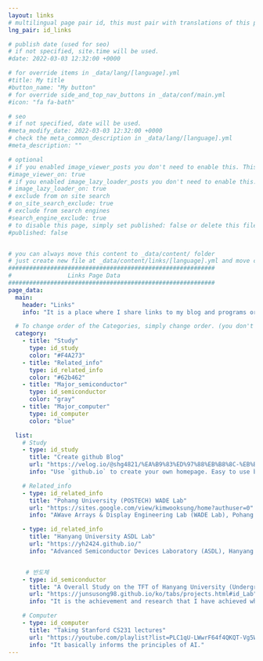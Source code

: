 ```yaml
---
layout: links
# multilingual page pair id, this must pair with translations of this page. (This name must be unique)
lng_pair: id_links

# publish date (used for seo)
# if not specified, site.time will be used.
#date: 2022-03-03 12:32:00 +0000

# for override items in _data/lang/[language].yml
#title: My title
#button_name: "My button"
# for override side_and_top_nav_buttons in _data/conf/main.yml
#icon: "fa fa-bath"

# seo
# if not specified, date will be used.
#meta_modify_date: 2022-03-03 12:32:00 +0000
# check the meta_common_description in _data/lang/[language].yml
#meta_description: ""

# optional
# if you enabled image_viewer_posts you don't need to enable this. This is only if image_viewer_posts = false
#image_viewer_on: true
# if you enabled image_lazy_loader_posts you don't need to enable this. This is only if image_lazy_loader_posts = false
# image_lazy_loader_on: true
# exclude from on site search
# on_site_search_exclude: true
# exclude from search engines
#search_engine_exclude: true
# to disable this page, simply set published: false or delete this file
#published: false


# you can always move this content to _data/content/ folder
# just create new file at _data/content/links/[language].yml and move content below.
###########################################################
#                Links Page Data
###########################################################
page_data:
  main:
    header: "Links"
    info: "It is a place where I share links to my blog and programs or various information links~ I hope it helps you a lot"

  # To change order of the Categories, simply change order. (you don't need to change list order.)
  category:
    - title: "Study"
      type: id_study
      color: "#F4A273"
    - title: "Related_info"
      type: id_related_info
      color: "#62b462"
    - title: "Major_semiconductor"
      type: id_semiconductor
      color: "gray"
    - title: "Major_computer"
      type: id_computer
      color: "blue"

  list:
    # Study
    - type: id_study
      title: "Create github Blog"
      url: "https://velog.io/@shg4821/%EA%B9%83%ED%97%88%EB%B8%8C-%EB%B8%94%EB%A1%9C%EA%B7%B8-%EB%A7%8C%EB%93%A4%EA%B8%B0-1"
      info: "Use `github.io` to create your own homepage. Easy to use because there are many design platforms"

    # Related_info
    - type: id_related_info
      title: "Pohang University (POSTECH) WADE Lab"
      url: "https://sites.google.com/view/kimwooksung/home?authuser=0"
      info: "AWave Arrays & Display Engineering Lab (WADE Lab), Pohang University (Jun.2023 ~ present) - [Dr. Wook-Sung Kim]"

    - type: id_related_info
      title: "Hanyang University ASDL Lab"
      url: "https://yh2424.github.io/"
      info: "Advanced Semiconductor Devices Laboratory (ASDL), Hanyang University (Jun.2021 ~Jan.2022) - [Dr. Younghyun Kim]"


     # 반도체
    - type: id_semiconductor
      title: "A Overall Study on the TFT of Hanyang University (Undergraduate)"
      url: "https://junsusong98.github.io/ko/tabs/projects.html#id_Lab"
      info: "It is the achievement and research that I have achieved while living in the laboratory of undergraduate students at Hanyang University."

    # Computer
    - type: id_computer
      title: "Taking Stanford CS231 lectures"
      url: "https://youtube.com/playlist?list=PLC1qU-LWwrF64f4QKQT-Vg5Wr4qEE1Zxk"
      info: "It basically informs the principles of AI."
---
```



